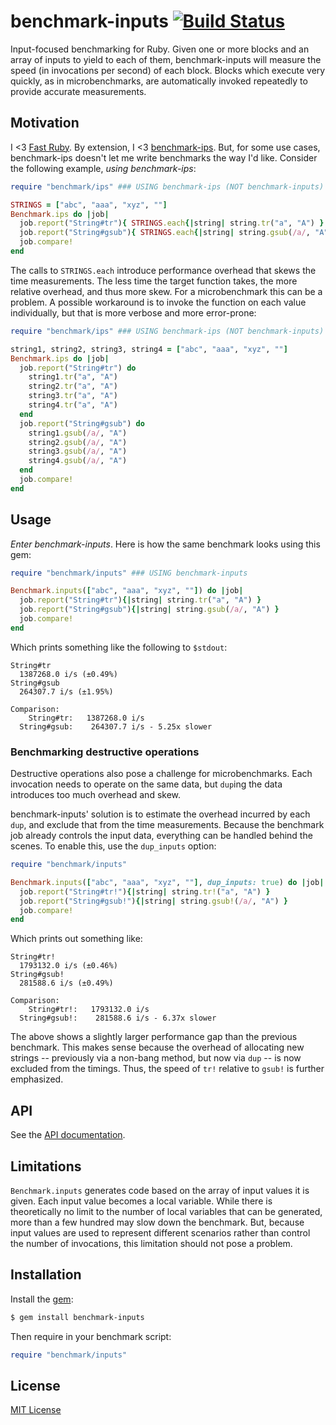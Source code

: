 # benchmark-inputs [![Build Status](https://travis-ci.org/jonathanhefner/benchmark-inputs.svg?branch=master)](https://travis-ci.org/jonathanhefner/benchmark-inputs)

Input-focused benchmarking for Ruby.  Given one or more blocks and an
array of inputs to yield to each of them, benchmark-inputs will measure
the speed (in invocations per second) of each block.  Blocks which
execute very quickly, as in microbenchmarks, are automatically invoked
repeatedly to provide accurate measurements.


## Motivation

I <3 [Fast Ruby][fast-ruby].  By extension, I <3 [benchmark-ips].  But,
for some use cases, benchmark-ips doesn't let me write benchmarks the
way I'd like.  Consider the following example, *using benchmark-ips*:

```ruby
require "benchmark/ips" ### USING benchmark-ips (NOT benchmark-inputs)

STRINGS = ["abc", "aaa", "xyz", ""]
Benchmark.ips do |job|
  job.report("String#tr"){ STRINGS.each{|string| string.tr("a", "A") } }
  job.report("String#gsub"){ STRINGS.each{|string| string.gsub(/a/, "A") } }
  job.compare!
end
```

The calls to `STRINGS.each` introduce performance overhead that skews
the time measurements.  The less time the target function takes, the
more relative overhead, and thus more skew.  For a microbenchmark this
can be a problem.  A possible workaround is to invoke the function on
each value individually, but that is more verbose and more error-prone:

```ruby
require "benchmark/ips" ### USING benchmark-ips (NOT benchmark-inputs)

string1, string2, string3, string4 = ["abc", "aaa", "xyz", ""]
Benchmark.ips do |job|
  job.report("String#tr") do
    string1.tr("a", "A")
    string2.tr("a", "A")
    string3.tr("a", "A")
    string4.tr("a", "A")
  end
  job.report("String#gsub") do
    string1.gsub(/a/, "A")
    string2.gsub(/a/, "A")
    string3.gsub(/a/, "A")
    string4.gsub(/a/, "A")
  end
  job.compare!
end
```


## Usage

*Enter benchmark-inputs*.  Here is how the same benchmark looks using
this gem:

```ruby
require "benchmark/inputs" ### USING benchmark-inputs

Benchmark.inputs(["abc", "aaa", "xyz", ""]) do |job|
  job.report("String#tr"){|string| string.tr("a", "A") }
  job.report("String#gsub"){|string| string.gsub(/a/, "A") }
  job.compare!
end
```

Which prints something like the following to `$stdout`:

```
String#tr
  1387268.0 i/s (±0.49%)
String#gsub
  264307.7 i/s (±1.95%)

Comparison:
    String#tr:   1387268.0 i/s
  String#gsub:    264307.7 i/s - 5.25x slower
```


### Benchmarking destructive operations

Destructive operations also pose a challenge for microbenchmarks.  Each
invocation needs to operate on the same data, but `dup`ing the data
introduces too much overhead and skew.

benchmark-inputs' solution is to estimate the overhead incurred by each
`dup`, and exclude that from the time measurements.  Because the
benchmark job already controls the input data, everything can be handled
behind the scenes.  To enable this, use the `dup_inputs` option:

```ruby
require "benchmark/inputs"

Benchmark.inputs(["abc", "aaa", "xyz", ""], dup_inputs: true) do |job|
  job.report("String#tr!"){|string| string.tr!("a", "A") }
  job.report("String#gsub!"){|string| string.gsub!(/a/, "A") }
  job.compare!
end
```

Which prints out something like:

```
String#tr!
  1793132.0 i/s (±0.46%)
String#gsub!
  281588.6 i/s (±0.49%)

Comparison:
    String#tr!:   1793132.0 i/s
  String#gsub!:    281588.6 i/s - 6.37x slower
```

The above shows a slightly larger performance gap than the previous
benchmark.  This makes sense because the overhead of allocating new
strings -- previously via a non-bang method, but now via `dup` -- is now
excluded from the timings.  Thus, the speed of `tr!` relative to `gsub!`
is further emphasized.


## API

See the [API documentation](https://www.rubydoc.info/gems/benchmark-inputs).


## Limitations

`Benchmark.inputs` generates code based on the array of input values it
is given.  Each input value becomes a local variable.  While there is
theoretically no limit to the number of local variables that can be
generated, more than a few hundred may slow down the benchmark.  But,
because input values are used to represent different scenarios rather
than control the number of invocations, this limitation should not pose
a problem.


## Installation

Install the [gem](https://rubygems.org/gems/benchmark-inputs):

```bash
$ gem install benchmark-inputs
```

Then require in your benchmark script:

```ruby
require "benchmark/inputs"
```


## License

[MIT License](https://opensource.org/licenses/MIT)




[fast-ruby]: https://github.com/JuanitoFatas/fast-ruby
[benchmark-ips]: https://rubygems.org/gems/benchmark-ips
